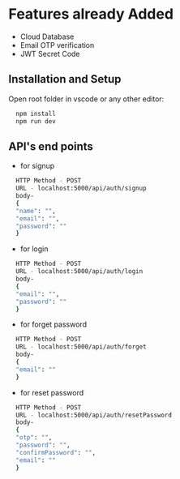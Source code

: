 # Features already Added

- Cloud Database
- Email OTP verification
- JWT Secret Code

## Installation and Setup

Open root folder in vscode or any other editor:

```bash
  npm install
  npm run dev
```

## API's end points

- for signup

```bash
  HTTP Method - POST
  URL - localhost:5000/api/auth/signup
  body-
  {
  "name": "",
  "email": "",
  "password": ""
  }
```

- for login

```bash
  HTTP Method - POST
  URL - localhost:5000/api/auth/login
  body-
  {
  "email": "",
  "password": ""
  }
```

- for forget password

```bash
  HTTP Method - POST
  URL - localhost:5000/api/auth/forget
  body-
  {
  "email": ""
  }
```

- for reset password

```bash
  HTTP Method - POST
  URL - localhost:5000/api/auth/resetPassword
  body-
  {
  "otp": "",
  "password": "",
  "confirmPassword": "",
  "email": ""
  }
```
